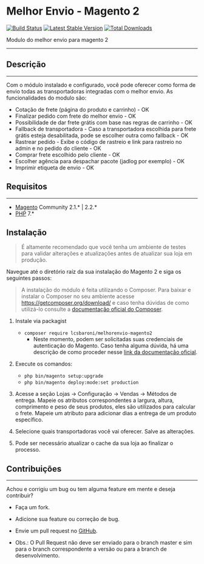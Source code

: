 # Melhor Envio - Magento 2
[![Build Status](https://img.shields.io/travis/lcsbaroni/melhorenvio-magento2/master.svg?style=flat-square)](https://travis-ci.org/lcsbaroni/melhorenvio-magento2)
[![Latest Stable Version](https://img.shields.io/packagist/v/lcsbaroni/melhorenvio-magento2.svg?style=flat-square)](https://packagist.org/packages/lcsbaroni/melhorenvio-magento2)
[![Total Downloads](https://img.shields.io/packagist/dt/lcsbaroni/melhorenvio-magento2.svg?style=flat-square)](https://packagist.org/packages/lcsbaroni/melhorenvio-magento2)

Modulo do melhor envio para magento 2

---
Descrição
---------
---
Com o módulo instalado e configurado, você pode oferecer como forma de envio todas as transportadoras integradas com o melhor envio. As funcionalidades do modulo são:

 - Cotação de frete (página do produto e carrinho) - OK
 - Finalizar pedido com frete do melhor envio - OK
 - Possibilidade de dar frete grátis com base nas regras de carrinho - OK
 - Fallback de transportadora - Caso a transportadora escolhida para frete grátis esteja desabilitada, pode se escolher outra como fallback - OK
 - Rastrear pedido - Exibe o código de rastreio e link para rastreio no admin e no pedido do cliente - OK
 - Comprar frete escolhido pelo cliente - OK
 - Escolher agência para despachar pacote (jadlog por exemplo) - OK
 - Imprimir etiqueta de envio - OK


Requisitos
----------
---
 - [Magento] Community 2.1.* | 2.2.*
 - [PHP] 7.*

Instalação
-----------
> É altamente recomendado que você tenha um ambiente de testes para validar alterações e atualizações antes de atualizar sua loja em produção.

Navegue até o diretório raíz da sua instalação do Magento 2 e siga os seguintes passos:

> A instalação do módulo é feita utilizando o Composer. Para baixar e instalar o Composer no seu ambiente acesse https://getcomposer.org/download/ e caso tenha dúvidas de como utilizá-lo consulte a [documentação oficial do Composer](https://getcomposer.org/doc/).

1. Instale via packagist 
   - ```composer require lcsbaroni/melhorenvio-magento2```
       - Neste momento, podem ser solicitadas suas credenciais de autenticação do Magento. Caso tenha alguma dúvida, há uma descrição de como proceder nesse [link da documentação oficial](http://devdocs.magento.com/guides/v2.0/install-gde/prereq/connect-auth.html).
2. Execute os comandos:
   - ```php bin/magento setup:upgrade```
   - ```php bin/magento deploy:mode:set production```

3. Acesse a seção Lojas -> Configuração -> Vendas -> Métodos de entrega. Mapeie os atributos correspondentes a largura, altura, comprimento e peso de seus produtos, eles são utilizados para calcular o frete. Mapeie um atributo para adicionar dias a entrega de um produto específico.

4. Selecione quais transportadoras você vai oferecer. Salve as alterações.

5. Pode ser necessário atualizar o cache da sua loja ao finalizar o processo.

Contribuições
-------------
---
Achou e corrigiu um bug ou tem alguma feature em mente e deseja contribuir?

* Faça um fork.
* Adicione sua feature ou correção de bug.
* Envie um pull request no [GitHub].
* Obs.: O Pull Request não deve ser enviado para o branch master e sim para o branch correspondente a versão ou para a branch de desenvolvimento.

  [Melhor Envio]: https://www.melhorenvio.com.br/
  [API Melhor Envio]: https://docs.melhorenvio.com.br/
  [Magento]: https://www.magentocommerce.com/
  [PHP]: http://www.php.net/
  [GitHub]: https://github.com/lcsbaroni/melhorenvio-magento2
